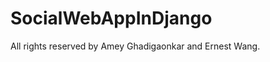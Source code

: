 SocialWebAppInDjango
====================

All rights reserved by Amey Ghadigaonkar and Ernest Wang.
